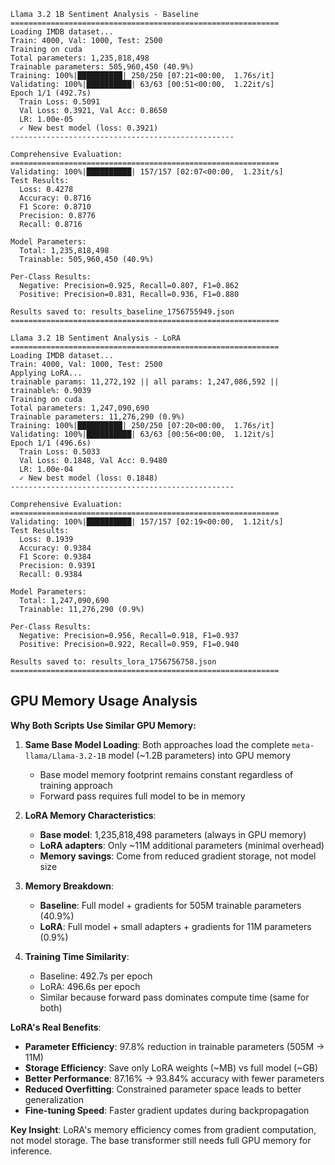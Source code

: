 ```log
Llama 3.2 1B Sentiment Analysis - Baseline
============================================================
Loading IMDB dataset...
Train: 4000, Val: 1000, Test: 2500
Training on cuda
Total parameters: 1,235,818,498
Trainable parameters: 505,960,450 (40.9%)
Training: 100%|██████████| 250/250 [07:21<00:00,  1.76s/it]
Validating: 100%|██████████| 63/63 [00:51<00:00,  1.22it/s]
Epoch 1/1 (492.7s)
  Train Loss: 0.5091
  Val Loss: 0.3921, Val Acc: 0.8650
  LR: 1.00e-05
  ✓ New best model (loss: 0.3921)
--------------------------------------------------

Comprehensive Evaluation:
============================================================
Validating: 100%|██████████| 157/157 [02:07<00:00,  1.23it/s]
Test Results:
  Loss: 0.4278
  Accuracy: 0.8716
  F1 Score: 0.8710
  Precision: 0.8776
  Recall: 0.8716

Model Parameters:
  Total: 1,235,818,498
  Trainable: 505,960,450 (40.9%)

Per-Class Results:
  Negative: Precision=0.925, Recall=0.807, F1=0.862
  Positive: Precision=0.831, Recall=0.936, F1=0.880

Results saved to: results_baseline_1756755949.json
============================================================

```


```log
Llama 3.2 1B Sentiment Analysis - LoRA
============================================================
Loading IMDB dataset...
Train: 4000, Val: 1000, Test: 2500
Applying LoRA...
trainable params: 11,272,192 || all params: 1,247,086,592 || trainable%: 0.9039
Training on cuda
Total parameters: 1,247,090,690
Trainable parameters: 11,276,290 (0.9%)
Training: 100%|██████████| 250/250 [07:20<00:00,  1.76s/it]
Validating: 100%|██████████| 63/63 [00:56<00:00,  1.12it/s]
Epoch 1/1 (496.6s)
  Train Loss: 0.5033
  Val Loss: 0.1848, Val Acc: 0.9480
  LR: 1.00e-04
  ✓ New best model (loss: 0.1848)
--------------------------------------------------

Comprehensive Evaluation:
============================================================
Validating: 100%|██████████| 157/157 [02:19<00:00,  1.12it/s]
Test Results:
  Loss: 0.1939
  Accuracy: 0.9384
  F1 Score: 0.9384
  Precision: 0.9391
  Recall: 0.9384

Model Parameters:
  Total: 1,247,090,690
  Trainable: 11,276,290 (0.9%)

Per-Class Results:
  Negative: Precision=0.956, Recall=0.918, F1=0.937
  Positive: Precision=0.922, Recall=0.959, F1=0.940

Results saved to: results_lora_1756756758.json
============================================================

```

## GPU Memory Usage Analysis

**Why Both Scripts Use Similar GPU Memory:**

1. **Same Base Model Loading**: Both approaches load the complete `meta-llama/Llama-3.2-1B` model (~1.2B parameters) into GPU memory
   - Base model memory footprint remains constant regardless of training approach
   - Forward pass requires full model to be in memory

2. **LoRA Memory Characteristics**:
   - **Base model**: 1,235,818,498 parameters (always in GPU memory)
   - **LoRA adapters**: Only ~11M additional parameters (minimal overhead)
   - **Memory savings**: Come from reduced gradient storage, not model size

3. **Memory Breakdown**:
   - **Baseline**: Full model + gradients for 505M trainable parameters (40.9%)
   - **LoRA**: Full model + small adapters + gradients for 11M parameters (0.9%)

4. **Training Time Similarity**:
   - Baseline: 492.7s per epoch
   - LoRA: 496.6s per epoch
   - Similar because forward pass dominates compute time (same for both)

**LoRA's Real Benefits**:
- **Parameter Efficiency**: 97.8% reduction in trainable parameters (505M → 11M)
- **Storage Efficiency**: Save only LoRA weights (~MB) vs full model (~GB)
- **Better Performance**: 87.16% → 93.84% accuracy with fewer parameters
- **Reduced Overfitting**: Constrained parameter space leads to better generalization
- **Fine-tuning Speed**: Faster gradient updates during backpropagation

**Key Insight**: LoRA's memory efficiency comes from gradient computation, not model storage. The base transformer still needs full GPU memory for inference.